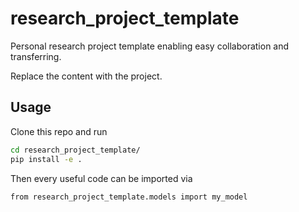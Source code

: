 # research_project_template
Personal research project template enabling easy collaboration and transferring.

Replace the content with the project.

## Usage
Clone this repo and run
```bash
cd research_project_template/
pip install -e .
```

Then every useful code can be imported via
```bash
from research_project_template.models import my_model
```